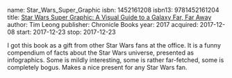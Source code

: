 name: Star_Wars_Super_Graphic
isbn: 1452161208
isbn13: 9781452161204
title: [Star Wars Super Graphic: A Visual Guide to a Galaxy Far, Far Away](http://a.co/aOFJLNS)
author: Tim Leong
publisher: Chronicle Books
year: 2017
acquired: 2017-12-08
start: 2017-12-23
stop: 2017-12-23

I got this book as a gift from other Star Wars fans at the office.  It is a
funny compendium of facts about the Star Wars universe, presented as
infographics.  Some is mildly interesting, some is rather far-fetched, some is
completely bogus.  Makes a nice present for any Star Wars fan.
